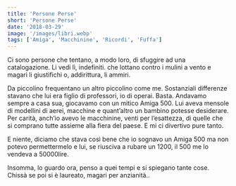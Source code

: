 ```yaml
---
title: 'Persone Perse'
short: 'Persone Perse'
date: '2018-03-29'
image: '/images/libri.webp'
tags: ['Amiga', 'Macchinine', 'Ricordi', 'Fuffa']
---
```


Ci sono persone che tentano, a modo loro, di sfuggire ad una catalogazione. Li vedi lì, indefiniti. che lottano contro i mulini a vento e magari li giustifichi o, addirittura, li ammiri.

Da piccolino frequentano un altro piccolino come me. Sostanziali differenze stavano che lui era figlio di professori, io di operai. Basta. Andavamo sempre a casa sua, giocavamo con un mitico Amiga 500. Lui aveva mensole di modellini di aerei, macchine e quant’altro un bambino potesse desiderare. Per carità, anch’io avevo le macchinine, venti per l’esattezza, di quelle che si comprano tutte assieme alla fiera del paese. E mi ci divertivo pure tanto.

E niente, diciamo che stava così bene che io sognavo un Amiga 500 ma non potevo permettermelo e lui, se riusciva a rubare un 1200, il 500 me lo vendeva a 50000lire.

Insomma, lo guardo ora, penso a quei tempi e si spiegano tante cose. Chissà se poi si è laureato, magari per anzianità..